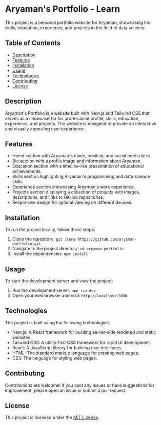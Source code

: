 # Aryaman's Portfolio - Learn

This project is a personal portfolio website for Aryaman, showcasing his skills, education, experience, and projects in the field of data science.

## Table of Contents

- [Description](#description)
- [Features](#features)
- [Installation](#installation)
- [Usage](#usage)
- [Technologies](#technologies)
- [Contributing](#contributing)
- [License](#license)

## Description

Aryaman's Portfolio is a website built with Next.js and Tailwind CSS that serves as a showcase for his professional profile, skills, education, experience, and projects. The website is designed to provide an interactive and visually appealing user experience.

## Features

- Home section with Aryaman's name, position, and social media links.
- Bio section with a profile image and information about Aryaman.
- Education section with a timeline-like presentation of educational achievements.
- Skills section highlighting Aryaman's programming and data science skills.
- Experience section showcasing Aryaman's work experience.
- Projects section displaying a collection of projects with images, descriptions, and links to GitHub repositories.
- Responsive design for optimal viewing on different devices.

## Installation

To run the project locally, follow these steps:

1. Clone the repository: `git clone https://github.com/aryaman-portfolio.git`
2. Navigate to the project directory: `cd aryaman-portfolio`
3. Install the dependencies: `npm install`

## Usage

To start the development server and view the project:

1. Run the development server: `npm run dev`
2. Open your web browser and visit: `http://localhost:3000`

## Technologies

The project is built using the following technologies:

- Next.js: A React framework for building server-side rendered and static websites.
- Tailwind CSS: A utility-first CSS framework for rapid UI development.
- React: A JavaScript library for building user interfaces.
- HTML: The standard markup language for creating web pages.
- CSS: The language for styling web pages.

## Contributing

Contributions are welcome! If you spot any issues or have suggestions for improvement, please open an issue or submit a pull request.

## License

This project is licensed under the [MIT License](LICENSE).
